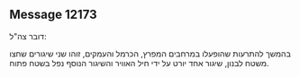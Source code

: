 ## Message 12173

דובר צה"ל:

בהמשך להתרעות שהופעלו במרחבים המפרץ, הכרמל והעמקים, זוהו שני שיגורים שחצו משטח לבנון, שיגור אחד יורט על ידי חיל האוויר והשיגור הנוסף נפל בשטח פתוח.

